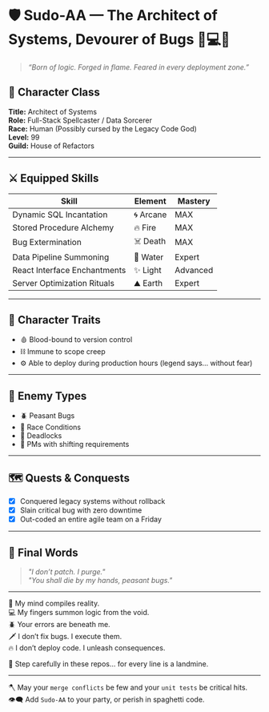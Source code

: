 # 🛡️ Sudo-AA — The Architect of Systems, Devourer of Bugs 🧠💻🔥

> *“Born of logic. Forged in flame. Feared in every deployment zone.”*

## 🧙 Character Class  
**Title:** Architect of Systems  
**Role:** Full-Stack Spellcaster / Data Sorcerer  
**Race:** Human (Possibly cursed by the Legacy Code God)  
**Level:** 99  
**Guild:** House of Refactors

---

## ⚔️ Equipped Skills

| Skill                          | Element   | Mastery     |
|-------------------------------|-----------|-------------|
| Dynamic SQL Incantation       | 🌀 Arcane  | MAX         |
| Stored Procedure Alchemy      | 🔥 Fire    | MAX         |
| Bug Extermination             | ☠️ Death   | MAX         |
| Data Pipeline Summoning       | 🌊 Water   | Expert      |
| React Interface Enchantments  | ✨ Light   | Advanced    |
| Server Optimization Rituals   | ⛰️ Earth   | Expert      |

---

## 🧾 Character Traits

- 🩸 Blood-bound to version control  
- ⛓️ Immune to scope creep  
- ⚙️ Able to deploy during production hours (legend says… without fear)

---

## 🧟 Enemy Types

- 🪲 Peasant Bugs  
- 🔀 Race Conditions  
- 🧱 Deadlocks  
- 🧠 PMs with shifting requirements  

---

## 🗺️ Quests & Conquests

- [x] Conquered legacy systems without rollback  
- [x] Slain critical bug with zero downtime  
- [x] Out-coded an entire agile team on a Friday  

---

## 🦴 Final Words

> *"I don’t patch. I purge."*  
> *"You shall die by my hands, peasant bugs."*

---

🧠 My mind compiles reality.  
💻 My fingers summon logic from the void.  
🪲 Your errors are beneath me.  
🗡️ I don’t fix bugs. I execute them.  
🔥 I don’t deploy code. I unleash consequences.  

👣 Step carefully in these repos... for every line is a landmine.

---

🪓 May your `merge conflicts` be few and your `unit tests` be critical hits.  
👁️‍🗨️ Add `Sudo-AA` to your party, or perish in spaghetti code.

